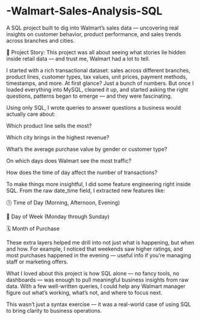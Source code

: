 # -Walmart-Sales-Analysis-SQL
A  SQL project built to dig into Walmart’s sales data — uncovering real insights on customer behavior, product performance, and sales trends across branches and cities.

💬 Project Story:
This project was all about seeing what stories lie hidden inside retail data — and trust me, Walmart had a lot to tell.

I started with a rich transactional dataset: sales across different branches, product lines, customer types, tax values, unit prices, payment methods, timestamps, and more. At first glance? Just a bunch of numbers. But once I loaded everything into MySQL, cleaned it up, and started asking the right questions, patterns began to emerge — and they were fascinating.

Using only SQL, I wrote queries to answer questions a business would actually care about:

Which product line sells the most?

Which city brings in the highest revenue?

What’s the average purchase value by gender or customer type?

On which days does Walmart see the most traffic?

How does the time of day affect the number of transactions?

To make things more insightful, I did some feature engineering right inside SQL. From the raw date_time field, I extracted new features like:

🕓 Time of Day (Morning, Afternoon, Evening)

📆 Day of Week (Monday through Sunday)

🗓️ Month of Purchase

These extra layers helped me drill into not just what is happening, but when and how. For example, I noticed that weekends saw higher ratings, and most purchases happened in the evening — useful info if you’re managing staff or marketing offers.

What I loved about this project is how SQL alone — no fancy tools, no dashboards — was enough to pull meaningful business insights from raw data. With a few well-written queries, I could help any Walmart manager figure out what’s working, what’s not, and where to focus next.

This wasn’t just a syntax exercise — it was a real-world case of using SQL to bring clarity to business operations.


